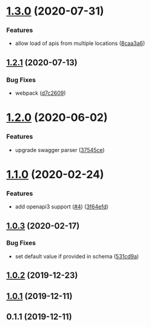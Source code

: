 # [1.3.0](https://github.com/softwaregroup-bg/ut-openapi/compare/v1.2.1...v1.3.0) (2020-07-31)


### Features

* allow load of apis from multiple locations ([8caa3a6](https://github.com/softwaregroup-bg/ut-openapi/commit/8caa3a619b297344d9a8ef9837f8965676fe798e))



## [1.2.1](https://github.com/softwaregroup-bg/ut-openapi/compare/v1.2.0...v1.2.1) (2020-07-13)


### Bug Fixes

* webpack ([d7c2609](https://github.com/softwaregroup-bg/ut-openapi/commit/d7c2609f2cae30ac130b1355de8038a98e5a7388))



# [1.2.0](https://github.com/softwaregroup-bg/ut-openapi/compare/v1.1.0...v1.2.0) (2020-06-02)


### Features

* upgrade swagger parser ([37545ce](https://github.com/softwaregroup-bg/ut-openapi/commit/37545ce1fcc270d6f2fc901b812a97091d012074))



# [1.1.0](https://github.com/softwaregroup-bg/ut-openapi/compare/v1.0.3...v1.1.0) (2020-02-24)


### Features

* add openapi3 support ([#4](https://github.com/softwaregroup-bg/ut-openapi/issues/4)) ([3f64efd](https://github.com/softwaregroup-bg/ut-openapi/commit/3f64efd36a09d488a47f2b2b0172dce3cc22d89e))



## [1.0.3](https://github.com/softwaregroup-bg/ut-openapi/compare/v1.0.2...v1.0.3) (2020-02-17)


### Bug Fixes

* set default value if provided in schema ([531cd9a](https://github.com/softwaregroup-bg/ut-openapi/commit/531cd9a6ba22904e531457d63ce0cabe20ce629f))



## [1.0.2](https://github.com/softwaregroup-bg/ut-openapi/compare/v1.0.1...v1.0.2) (2019-12-23)



## [1.0.1](https://github.com/softwaregroup-bg/ut-openapi/compare/v0.1.1...v1.0.1) (2019-12-11)



## 0.1.1 (2019-12-11)



